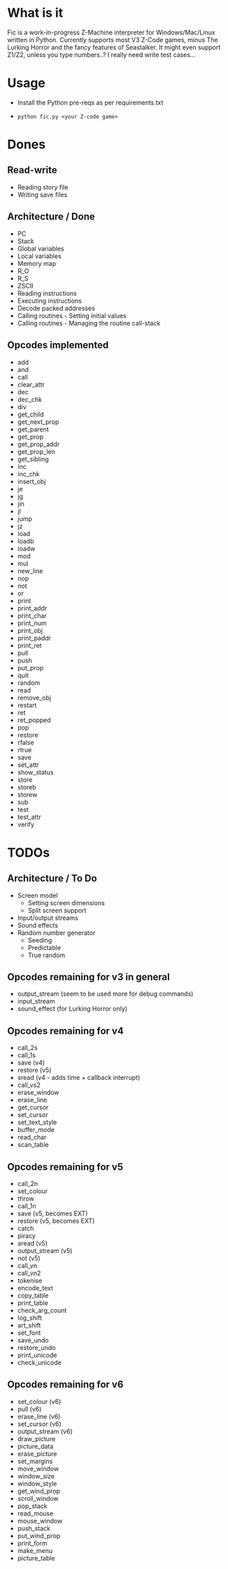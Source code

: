 # What is it
Fic is a work-in-progress Z-Machine interpreter for Windows/Mac/Linux written in Python. Currently supports most V3 Z-Code games, minus The Lurking Horror and the fancy features of Seastalker. It might even support Z1/Z2, unless you type numbers..? I really need write test cases...

# Usage
- Install the Python pre-reqs as per requirements.txt
-     python fic.py <your Z-code game>

# Dones
## Read-write
- Reading story file
- Writing save files

## Architecture / Done
- PC
- Stack
- Global variables
- Local variables
- Memory map
- R_O
- R_S
- ZSCII
- Reading instructions
- Executing instructions
- Decode packed addresses
- Calling routines - Setting initial values
- Calling routines - Managing the routine call-stack

## Opcodes implemented
- add
- and
- call
- clear_attr
- dec
- dec_chk
- div
- get_child
- get\_next_prop
- get_parent
- get_prop
- get\_prop_addr
- get\_prop_len
- get_sibling
- inc
- inc_chk
- insert_obj
- je
- jg
- jin
- jl
- jump
- jz
- load
- loadb
- loadw
- mod
- mul
- new_line
- nop
- not
- or
- print
- print_addr
- print_char
- print_num
- print_obj
- print_paddr
- print_ret
- pull
- push
- put_prop
- quit
- random
- read
- remove_obj
- restart
- ret
- ret_popped
- pop
- restore
- rfalse
- rtrue
- save
- set_attr
- show_status
- store
- storeb
- storew
- sub
- test
- test_attr
- verify

# TODOs
## Architecture / To Do
- Screen model
  - Setting screen dimensions
  - Split screen support
- Input/output streams
- Sound effects
- Random number generator
  - Seeding
  - Predictable
  - True random

## Opcodes remaining for v3 in general
- output_stream (seem to be used more for debug commands)
- input_stream
- sound_effect (for Lurking Horror only)

## Opcodes remaining for v4
- call_2s
- call_1s
- save (v4)
- restore (v5)
- sread (v4 - adds time + callback interrupt)
- call_vs2
- erase_window
- erase_line
- get_cursor
- set_cursor
- set_text_style
- buffer_mode
- read_char
- scan_table

## Opcodes remaining for v5
- call_2n
- set_colour
- throw
- call_1n
- save (v5, becomes EXT)
- restore (v5, becomes EXT)
- catch
- piracy
- aread (v5)
- output_stream (v5)
- not (v5)
- call_vn
- call_vn2
- tokenise
- encode_text
- copy_table
- print_table
- check\_arg\_count
- log_shift
- art_shift
- set_font
- save_undo
- restore_undo
- print_unicode
- check_unicode

## Opcodes remaining for v6
- set_colour (v6)
- pull (v6)
- erase_line (v6)
- set_cursor (v6)
- output_stream (v6)
- draw_picture
- picture_data
- erase_picture
- set_margins
- move_window
- window_size
- window_style
- get\_wind_prop
- scroll_window
- pop_stack
- read_mouse
- mouse_window
- push_stack
- put\_wind_prop
- print_form
- make_menu
- picture_table
